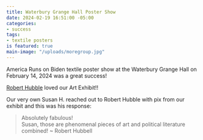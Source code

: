 ```yaml
---
title: Waterbury Grange Hall Poster Show
date: 2024-02-19 16:51:00 -05:00
categories:
- success
tags:
- textile posters
is featured: true
main-image: "/uploads/moregroup.jpg"
---
```


America Runs on Biden textile poster show at the Waterbury Grange Hall on February 14, 2024 was a great success!

[Robert Hubble](https://roberthubbell.substack.com/) loved our Art Exhibit!!


Our very own Susan H. reached out to Robert Hubble with pix from our exhibit and this was his response: 

> Absolutely fabulous!  
Susan, those are phenomenal pieces of art and political literature combined!
~ Robert Hubbell
 
